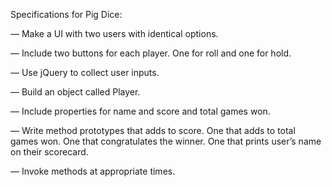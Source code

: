 Specifications for Pig Dice:

— Make a UI with two users with identical options.

— Include two buttons for each player. One for roll and one for hold.

— Use jQuery to collect user inputs.

— Build an object called Player.

— Include properties for name and score and total games won.

— Write method prototypes that adds to score. One that adds to total games won. One that congratulates the winner. One that prints user’s name on their scorecard.

— Invoke methods at appropriate times.
